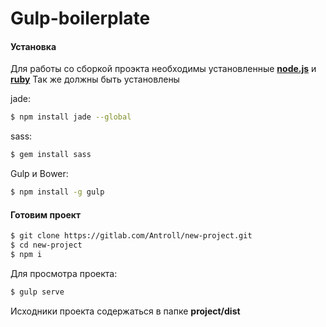 # Gulp-boilerplate

#### Установка
Для работы со сборкой проэкта необходимы установленные **[node.js](https://nodejs.org/en/)**  и **[ruby](https://www.ruby-lang.org/ru/)**
Так же должны быть установлены

jade:
```sh
$ npm install jade --global
```

sass:
```sh
$ gem install sass
```

Gulp и Bower:

```sh
$ npm install -g gulp
```
#### Готовим проект
```sh
$ git clone https://gitlab.com/Antroll/new-project.git
$ cd new-project
$ npm i
```

Для просмотра проекта:

```sh
$ gulp serve
```

Исходники проекта содержаться в папке **project/dist**